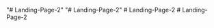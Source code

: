 "# Landing-Page-2" 
"# Landing-Page-2" 
#   L a n d i n g - P a g e - 2  
 #   L a n d i n g - P a g e - 2  
 